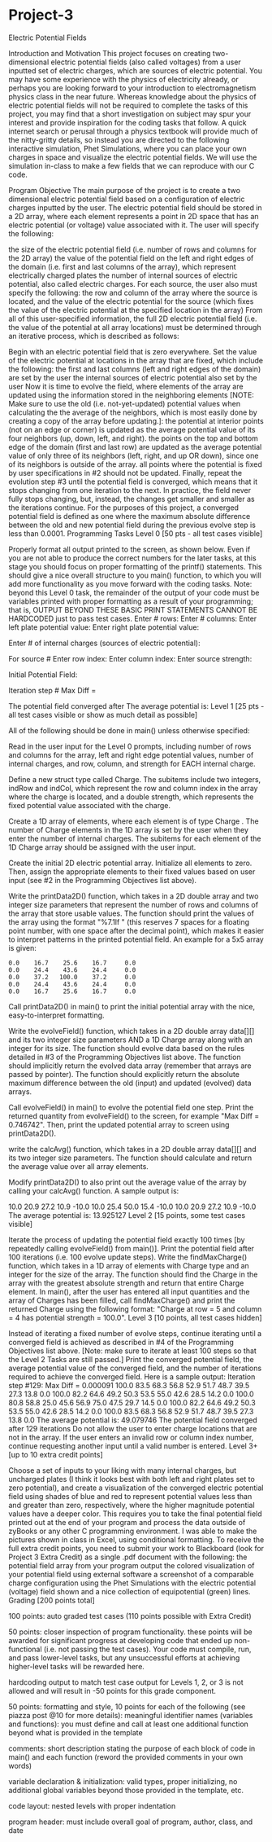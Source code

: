 # Project-3

Electric Potential Fields

Introduction and Motivation
This project focuses on creating two-dimensional electric potential fields (also called voltages) from a user inputted set of electric charges, which are sources of electric potential. You may have some experience with the physics of electricity already, or perhaps you are looking forward to your introduction to electromagnetism physics class in the near future. Whereas knowledge about the physics of electric potential fields will not be required to complete the tasks of this project, you may find that a short investigation on subject may spur your interest and provide inspiration for the coding tasks that follow. A quick internet search or perusal through a physics textbook will provide much of the nitty-gritty details, so instead you are directed to the following interactive simulation, Phet Simulations, where you can place your own charges in space and visualize the electric potential fields. We will use the simulation in-class to make a few fields that we can reproduce with our C code.

Program Objective
The main purpose of the project is to create a two dimensional electric potential field based on a configuration of electric charges inputted by the user. The electric potential field should be stored in a 2D array, where each element represents a point in 2D space that has an electric potential (or voltage) value associated with it. The user will specify the following:

the size of the electric potential field (i.e. number of rows and columns for the 2D array)
the value of the potential field on the left and right edges of the domain (i.e. first and last columns of the array), which represent electrically charged plates
the number of internal sources of electric potential, also called electric charges. For each source, the user also must specify the following:
the row and column of the array where the source is located, and
the value of the electric potential for the source (which fixes the value of the electric potential at the specified location in the array)
From all of this user-specified information, the full 2D electric potential field (i.e. the value of the potential at all array locations) must be determined through an iterative process, which is described as follows:

Begin with an electric potential field that is zero everywhere.
Set the value of the electric potential at locations in the array that are fixed, which include the following:
the first and last columns (left and right edges of the domain) are set by the user
the internal sources of electric potential also set by the user
Now it is time to evolve the field, where elements of the array are updated using the information stored in the neighboring elements [NOTE: Make sure to use the old (i.e. not-yet-updated) potential values when calculating the the average of the neighbors, which is most easily done by creating a copy of the array before updating.]:
the potential at interior points (not on an edge or corner) is updated as the average potential value of its four neighbors (up, down, left, and right).
the points on the top and bottom edge of the domain (first and last row) are updated as the average potential value of only three of its neighbors (left, right, and up OR down), since one of its neighbors is outside of the array.
all points where the potential is fixed by user specifications in #2 should not be updated.
Finally, repeat the evolution step #3 until the potential field is converged, which means that it stops changing from one iteration to the next. In practice, the field never fully stops changing, but, instead, the changes get smaller and smaller as the iterations continue. For the purposes of this project, a converged potential field is defined as one where the maximum absolute difference between the old and new potential field during the previous evolve step is less than 0.0001.
Programming Tasks
Level 0
[50 pts - all test cases visible]

Properly format all output printed to the screen, as shown below. Even if you are not able to produce the correct numbers for the later tasks, at this stage you should focus on proper formatting of the printf() statements. This should give a nice overall structure to you main() function, to which you will add more functionality as you move forward with the coding tasks. Note: beyond this Level 0 task, the remainder of the output of your code must be variables printed with proper formatting as a result of your programming; that is, OUTPUT BEYOND THESE BASIC PRINT STATEMENTS CANNOT BE HARDCODED just to pass test cases.
Enter # rows: 
Enter # columns: 
Enter left plate potential value: 
Enter right plate potential value: 

Enter # of internal charges (sources of electric potential):

For source #
Enter row index: 
Enter column index: 
Enter source strength: 

Initial Potential Field:

Iteration step #
Max Diff =

The potential field converged after
The average potential is: 
Level 1
[25 pts - all test cases visible or show as much detail as possible]

All of the following should be done in main() unless otherwise specified:

Read in the user input for the Level 0 prompts, including number of rows and columns for the array, left and right edge potential values, number of internal charges, and row, column, and strength for EACH internal charge.

Define a new struct type called Charge. The subitems include two integers, indRow and indCol, which represent the row and column index in the array where the charge is located, and a double strength, which represents the fixed potential value associated with the charge.

Create a 1D array of elements, where each element is of type Charge . The number of Charge elements in the 1D array is set by the user when they enter the number of internal charges. The subitems for each element of the 1D Charge array should be assigned with the user input.

Create the initial 2D electric potential array. Initialize all elements to zero. Then, assign the appropriate elements to their fixed values based on user input (see #2 in the Programming Objectives list above).

Write the printData2D() function, which takes in a 2D double array and two integer size parameters that represent the number of rows and columns of the array that store usable values. The function should print the values of the array using the format "%7.1lf " (this reserves 7 spaces for a floating point number, with one space after the decimal point), which makes it easier to interpret patterns in the printed potential field. An example for a 5x5 array is given:

    0.0    16.7    25.6    16.7     0.0 
    0.0    24.4    43.6    24.4     0.0 
    0.0    37.2   100.0    37.2     0.0 
    0.0    24.4    43.6    24.4     0.0 
    0.0    16.7    25.6    16.7     0.0 
Call printData2D() in main() to print the initial potential array with the nice, easy-to-interpret formatting.

Write the evolveField() function, which takes in a 2D double array data[][] and its two integer size parameters AND a 1D Charge array along with an integer for its size. The function should evolve data based on the rules detailed in #3 of the Programming Objectives list above. The function should implicitly return the evolved data array (remember that arrays are passed by pointer). The function should explicitly return the absolute maximum difference between the old (input) and updated (evolved) data arrays.

Call evolveField() in main() to evolve the potential field one step. Print the returned quantity from evolveField() to the screen, for example "Max Diff = 0.746742". Then, print the updated potential array to screen using printData2D().

write the calcAvg() function, which takes in a 2D double array data[][] and its two integer size parameters. The function should calculate and return the average value over all array elements.

Modify printData2D() to also print out the average value of the array by calling your calcAvg() function. A sample output is:

   10.0    20.9    27.2    10.9   -10.0 
   10.0    25.4    50.0    15.4   -10.0 
   10.0    20.9    27.2    10.9   -10.0 
The average potential is: 13.925127
Level 2
[15 points, some test cases visible]

Iterate the process of updating the potential field exactly 100 times [by repeatedly calling evolveField() from main()]. Print the potential field after 100 iterations (i.e. 100 evolve update steps).
Write the findMaxCharge() function, which takes in a 1D array of elements with Charge type and an integer for the size of the array. The function should find the Charge in the array with the greatest absolute strength and return that entire Charge element.
In main(), after the user has entered all input quantities and the array of Charges has been filled, call findMaxCharge() and print the returned Charge using the following format: "Charge at row = 5 and column = 4 has potential strength = 100.0".
Level 3
[10 points, all test cases hidden]

Instead of iterating a fixed number of evolve steps, continue iterating until a converged field is achieved as described in #4 of the Programming Objectives list above. [Note: make sure to iterate at least 100 steps so that the Level 2 Tasks are still passed.]
Print the converged potential field, the average potential value of the converged field, and the number of iterations required to achieve the converged field. Here is a sample output:
Iteration step #129:
Max Diff = 0.000091
  100.0    83.5    68.3    56.8    52.9    51.7    48.7    39.5    27.3    13.8     0.0 
  100.0    82.2    64.6    49.2    50.3    53.5    55.0    42.6    28.5    14.2     0.0 
  100.0    80.8    58.8    25.0    45.6    56.9    75.0    47.5    29.7    14.5     0.0 
  100.0    82.2    64.6    49.2    50.3    53.5    55.0    42.6    28.5    14.2     0.0 
  100.0    83.5    68.3    56.8    52.9    51.7    48.7    39.5    27.3    13.8     0.0 
The average potential is: 49.079746
The potential field converged after 129 iterations
Do not allow the user to enter charge locations that are not in the array. If the user enters an invalid row or column index number, continue requesting another input until a valid number is entered.
Level 3+
[up to 10 extra credit points]

Choose a set of inputs to your liking with many internal charges, but uncharged plates (I think it looks best with both left and right plates set to zero potential), and create a visualization of the converged electric potential field using shades of blue and red to represent potential values less than and greater than zero, respectively, where the higher magnitude potential values have a deeper color. This requires you to take the final potential field printed out at the end of your program and process the data outside of zyBooks or any other C programming environment. I was able to make the pictures shown in class in Excel, using conditional formatting. To receive the full extra credit points, you need to submit your work to Blackboard (look for Project 3 Extra Credit) as a single .pdf document with the following:
the potential field array from your program output
the colored visualization of your potential field using external software
a screenshot of a comparable charge configuration using the Phet Simulations with the electric potential (voltage) field shown and a nice collection of equipotential (green) lines.
Grading
[200 points total]

100 points: auto graded test cases (110 points possible with Extra Credit)

50 points: closer inspection of program functionality.
these points will be awarded for significant progress at developing code that ended up non-functional (i.e. not passing the test cases). Your code must compile, run, and pass lower-level tasks, but any unsuccessful efforts at achieving higher-level tasks will be rewarded here.

hardcoding output to match test case output for Levels 1, 2, or 3 is not allowed and will result in -50 points for this grade component.

50 points: formatting and style, 10 points for each of the following (see piazza post @10 for more details):
meaningful identifier names (variables and functions): you must define and call at least one additional function beyond what is provided in the template

comments: short description stating the purpose of each block of code in main() and each function (reword the provided comments in your own words)

variable declaration & initialization: valid types, proper initializing, no additional global variables beyond those provided in the template, etc.

code layout: nested levels with proper indentation

program header: must include overall goal of program, author, class, and date
